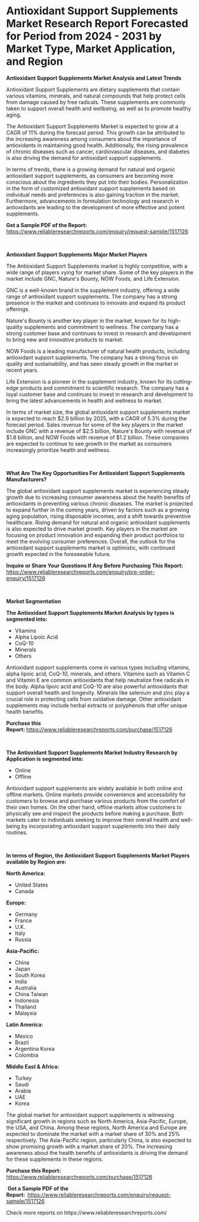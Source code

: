 <p><h1>Antioxidant Support Supplements Market Research Report Forecasted for Period from 2024 -  2031 by Market Type, Market Application, and Region</h1></p><p><strong>Antioxidant Support Supplements Market Analysis and Latest Trends</strong></p>
<p><p>Antioxidant Support Supplements are dietary supplements that contain various vitamins, minerals, and natural compounds that help protect cells from damage caused by free radicals. These supplements are commonly taken to support overall health and wellbeing, as well as to promote healthy aging.</p><p>The Antioxidant Support Supplements Market is expected to grow at a CAGR of 11% during the forecast period. This growth can be attributed to the increasing awareness among consumers about the importance of antioxidants in maintaining good health. Additionally, the rising prevalence of chronic diseases such as cancer, cardiovascular diseases, and diabetes is also driving the demand for antioxidant support supplements.</p><p>In terms of trends, there is a growing demand for natural and organic antioxidant support supplements, as consumers are becoming more conscious about the ingredients they put into their bodies. Personalization in the form of customized antioxidant support supplements based on individual needs and preferences is also gaining traction in the market. Furthermore, advancements in formulation technology and research in antioxidants are leading to the development of more effective and potent supplements.</p></p>
<p><strong>Get a Sample PDF of the Report:&nbsp;</strong> <a href="https://www.reliableresearchreports.com/enquiry/request-sample/1517126">https://www.reliableresearchreports.com/enquiry/request-sample/1517126</a></p>
<p>&nbsp;</p>
<p><strong>Antioxidant Support Supplements Major Market Players</strong></p>
<p><p>The Antioxidant Support Supplements market is highly competitive, with a wide range of players vying for market share. Some of the key players in the market include GNC, Nature's Bounty, NOW Foods, and Life Extension.</p><p>GNC is a well-known brand in the supplement industry, offering a wide range of antioxidant support supplements. The company has a strong presence in the market and continues to innovate and expand its product offerings.</p><p>Nature's Bounty is another key player in the market, known for its high-quality supplements and commitment to wellness. The company has a strong customer base and continues to invest in research and development to bring new and innovative products to market.</p><p>NOW Foods is a leading manufacturer of natural health products, including antioxidant support supplements. The company has a strong focus on quality and sustainability, and has seen steady growth in the market in recent years.</p><p>Life Extension is a pioneer in the supplement industry, known for its cutting-edge products and commitment to scientific research. The company has a loyal customer base and continues to invest in research and development to bring the latest advancements in health and wellness to market.</p><p>In terms of market size, the global antioxidant support supplements market is expected to reach $2.9 billion by 2025, with a CAGR of 5.3% during the forecast period. Sales revenue for some of the key players in the market include GNC with a revenue of $2.5 billion, Nature's Bounty with revenue of $1.8 billion, and NOW Foods with revenue of $1.2 billion. These companies are expected to continue to see growth in the market as consumers increasingly prioritize health and wellness.</p></p>
<p>&nbsp;</p>
<p><strong>What Are The Key Opportunities For Antioxidant Support Supplements Manufacturers?</strong></p>
<p><p>The global antioxidant support supplements market is experiencing steady growth due to increasing consumer awareness about the health benefits of antioxidants in preventing various chronic diseases. The market is projected to expand further in the coming years, driven by factors such as a growing aging population, rising disposable incomes, and a shift towards preventive healthcare. Rising demand for natural and organic antioxidant supplements is also expected to drive market growth. Key players in the market are focusing on product innovation and expanding their product portfolios to meet the evolving consumer preferences. Overall, the outlook for the antioxidant support supplements market is optimistic, with continued growth expected in the foreseeable future.</p></p>
<p><strong>Inquire or Share Your Questions If Any Before Purchasing This Report:</strong> <a href="https://www.reliableresearchreports.com/enquiry/pre-order-enquiry/1517126">https://www.reliableresearchreports.com/enquiry/pre-order-enquiry/1517126</a></p>
<p>&nbsp;</p>
<p><strong>Market Segmentation</strong></p>
<p><strong>The Antioxidant Support Supplements Market Analysis by types is segmented into:</strong></p>
<p><ul><li>Vitamins</li><li>Alpha Lipoic Acid</li><li>CoQ-10</li><li>Minerals</li><li>Others</li></ul></p>
<p><p>Antioxidant support supplements come in various types including vitamins, alpha lipoic acid, CoQ-10, minerals, and others. Vitamins such as Vitamin C and Vitamin E are common antioxidants that help neutralize free radicals in the body. Alpha lipoic acid and CoQ-10 are also powerful antioxidants that support overall health and longevity. Minerals like selenium and zinc play a crucial role in protecting cells from oxidative damage. Other antioxidant supplements may include herbal extracts or polyphenols that offer unique health benefits.</p></p>
<p><strong>Purchase this Report:&nbsp;</strong><a href="https://www.reliableresearchreports.com/purchase/1517126">https://www.reliableresearchreports.com/purchase/1517126</a></p>
<p>&nbsp;</p>
<p><strong>The Antioxidant Support Supplements Market Industry Research by Application is segmented into:</strong></p>
<p><ul><li>Online</li><li>Offline</li></ul></p>
<p><p>Antioxidant support supplements are widely available in both online and offline markets. Online markets provide convenience and accessibility for customers to browse and purchase various products from the comfort of their own homes. On the other hand, offline markets allow customers to physically see and inspect the products before making a purchase. Both markets cater to individuals seeking to improve their overall health and well-being by incorporating antioxidant support supplements into their daily routines.</p></p>
<p>&nbsp;</p>
<p><strong>In terms of Region, the Antioxidant Support Supplements Market Players available by Region are:</strong></p>
<p>
    <p> <strong> North America: </strong>
        <ul>
            <li>United States</li>
            <li>Canada</li>
        </ul>
        </p> 
    <p> <strong> Europe: </strong>
        <ul>
            <li>Germany</li>
            <li>France</li>
            <li>U.K.</li>
            <li>Italy</li>
            <li>Russia</li>
        </ul>
        </p> 
    <p> <strong> Asia-Pacific: </strong>
        <ul>
            <li>China</li>
            <li>Japan</li>
            <li>South Korea</li>
            <li>India</li>
            <li>Australia</li>
            <li>China Taiwan</li>
            <li>Indonesia</li>
            <li>Thailand</li>
            <li>Malaysia</li>
        </ul>
        </p> 
    <p> <strong> Latin America: </strong>
        <ul>
            <li>Mexico</li>
            <li>Brazil</li>
            <li>Argentina Korea</li>
            <li>Colombia</li>
        </ul>
        </p> 
    <p> <strong> Middle East & Africa: </strong>
        <ul>
            <li>Turkey</li>
            <li>Saudi</li>
            <li>Arabia</li>
            <li>UAE</li>
            <li>Korea</li>
        </ul>
    </p>
    </p>
<p><p>The global market for antioxidant support supplements is witnessing significant growth in regions such as North America, Asia-Pacific, Europe, the USA, and China. Among these regions, North America and Europe are expected to dominate the market with a market share of 30% and 25% respectively. The Asia-Pacific region, particularly China, is also expected to show promising growth with a market share of 20%. The increasing awareness about the health benefits of antioxidants is driving the demand for these supplements in these regions.</p></p>
<p><strong>Purchase this Report: </strong><a href="https://www.reliableresearchreports.com/purchase/1517126">https://www.reliableresearchreports.com/purchase/1517126</a></p>
<p>&nbsp;<strong>Get a Sample PDF of the Report:&nbsp;&nbsp;</strong><a href="https://www.reliableresearchreports.com/enquiry/request-sample/1517126">https://www.reliableresearchreports.com/enquiry/request-sample/1517126</a></p>
<p><strong></strong></p>
<p>Check more reports on https://www.reliableresearchreports.com/</p>